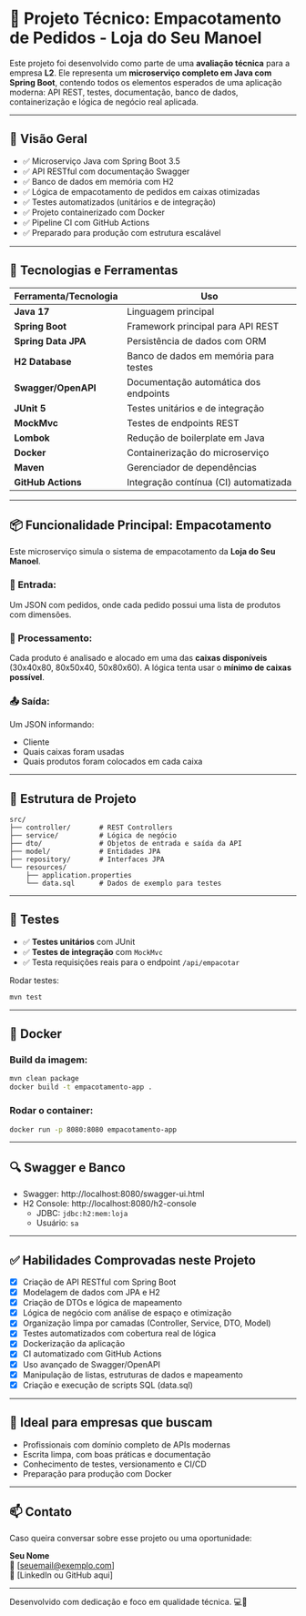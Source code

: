 # 🧠 Projeto Técnico: Empacotamento de Pedidos - Loja do Seu Manoel

Este projeto foi desenvolvido como parte de uma **avaliação técnica** para a empresa **L2**. Ele representa um **microserviço completo em Java com Spring Boot**, contendo todos os elementos esperados de uma aplicação moderna: API REST, testes, documentação, banco de dados, containerização e lógica de negócio real aplicada.

---

## 🚀 Visão Geral

- ✅ Microserviço Java com Spring Boot 3.5
- ✅ API RESTful com documentação Swagger
- ✅ Banco de dados em memória com H2
- ✅ Lógica de empacotamento de pedidos em caixas otimizadas
- ✅ Testes automatizados (unitários e de integração)
- ✅ Projeto containerizado com Docker
- ✅ Pipeline CI com GitHub Actions
- ✅ Preparado para produção com estrutura escalável

---

## 🔧 Tecnologias e Ferramentas

| Ferramenta/Tecnologia | Uso |
|------------------------|-----|
| **Java 17**            | Linguagem principal |
| **Spring Boot**        | Framework principal para API REST |
| **Spring Data JPA**    | Persistência de dados com ORM |
| **H2 Database**        | Banco de dados em memória para testes |
| **Swagger/OpenAPI**    | Documentação automática dos endpoints |
| **JUnit 5**            | Testes unitários e de integração |
| **MockMvc**            | Testes de endpoints REST |
| **Lombok**             | Redução de boilerplate em Java |
| **Docker**             | Containerização do microserviço |
| **Maven**              | Gerenciador de dependências |
| **GitHub Actions**     | Integração contínua (CI) automatizada |

---

## 📦 Funcionalidade Principal: Empacotamento

Este microserviço simula o sistema de empacotamento da **Loja do Seu Manoel**.

### 🧾 Entrada:
Um JSON com pedidos, onde cada pedido possui uma lista de produtos com dimensões.

### 🧠 Processamento:
Cada produto é analisado e alocado em uma das **caixas disponíveis** (30x40x80, 80x50x40, 50x80x60). A lógica tenta usar o **mínimo de caixas possível**.

### 📤 Saída:
Um JSON informando:
- Cliente
- Quais caixas foram usadas
- Quais produtos foram colocados em cada caixa

---

## 📂 Estrutura de Projeto

```
src/
├── controller/       # REST Controllers
├── service/          # Lógica de negócio
├── dto/              # Objetos de entrada e saída da API
├── model/            # Entidades JPA
├── repository/       # Interfaces JPA
└── resources/
    ├── application.properties
    └── data.sql      # Dados de exemplo para testes
```

---

## 🧪 Testes

- ✅ **Testes unitários** com JUnit
- ✅ **Testes de integração** com `MockMvc`
- ✅ Testa requisições reais para o endpoint `/api/empacotar`

Rodar testes:

```bash
mvn test
```

---

## 🐳 Docker

### Build da imagem:

```bash
mvn clean package
docker build -t empacotamento-app .
```

### Rodar o container:

```bash
docker run -p 8080:8080 empacotamento-app
```

---

## 🔍 Swagger e Banco

- Swagger: http://localhost:8080/swagger-ui.html
- H2 Console: http://localhost:8080/h2-console  
  - JDBC: `jdbc:h2:mem:loja`
  - Usuário: `sa`

---

## ✅ Habilidades Comprovadas neste Projeto

- [x] Criação de API RESTful com Spring Boot
- [x] Modelagem de dados com JPA e H2
- [x] Criação de DTOs e lógica de mapeamento
- [x] Lógica de negócio com análise de espaço e otimização
- [x] Organização limpa por camadas (Controller, Service, DTO, Model)
- [x] Testes automatizados com cobertura real de lógica
- [x] Dockerização da aplicação
- [x] CI automatizado com GitHub Actions
- [x] Uso avançado de Swagger/OpenAPI
- [x] Manipulação de listas, estruturas de dados e mapeamento
- [x] Criação e execução de scripts SQL (data.sql)

---

## 💼 Ideal para empresas que buscam

- Profissionais com domínio completo de APIs modernas
- Escrita limpa, com boas práticas e documentação
- Conhecimento de testes, versionamento e CI/CD
- Preparação para produção com Docker

---

## 📫 Contato

Caso queira conversar sobre esse projeto ou uma oportunidade:

**Seu Nome**  
📧 [seuemail@exemplo.com]  
💼 [LinkedIn ou GitHub aqui]

---

Desenvolvido com dedicação e foco em qualidade técnica. 💻🚀
